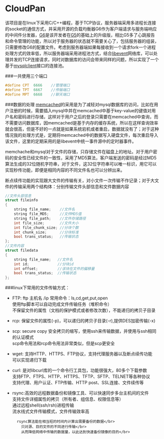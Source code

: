 # CloudPan
该项目是在linux下采用C/C++编程，基于TCP协议，服务器端采用多进程长连接的socket的通信方式，并采用开源的负载均衡器G6作为客户端请求与服务端响应的中间件分发器，[G6](http://www.oschina.net/p/G6)是该开发者在[G5](http://www.oschina.net/p/g5)的基础上的升级版，相比G5多了心跳报告和命令管理的功能，所以对于服务器的状态就不需要关心了，包括服务器的组装，只需要修改G6的配置文件。考虑到服务器端如果每接收到一个请求fork一个进程处理方式的效率低，所以服务器端采用进程池方式，结合[libevent](http://libevent.org/)网络库，可以处理并发的TCP连接请求，同时对数据库的访问会带来同样的问题，所以实现了一个基于[mysqlclient](https://pypi.python.org/pypi/mysqlclient)接口的连接池。

###一共使用三个端口
```c++
#define CPT  6666    //管理端口
#define TPT  6667    //传输端口
#define MPT  6668    //聊天端口
```
###数据的处理
[memcached](http://php.net/manual/zh/book.memcached.php)的采用是为了减轻对mysql数据库的访问，比如在用户注册的时候，需要插入mysql中并在memcached中基于key-value的键值对用户名和密码进行存储，这样对于用户之后的登录只需要在memcached中查询，而不需要访问数据库，因memcached是基于内存的缓存系统，所以在这样查询效率就会很高，但是不好的一点就是如果系统宕机或者重启，数据就没有了；对于这种情况我的处理方式是，定期将memcached中的数据写入硬盘文件，每次重启导入该文件，这里的定期采用的是libevent中统一事件源中的定时器事件。

memchache和mysql对于文件的存储，只存储文件在磁盘上的地址。对于用户密码的安全性已经文件的一致性，采用了MD5算法，客户端发送的密码是经过MD5算法生成的32位随机字符串，对于文件，这32位字符串可以唯一标识，用它可以实现秒传功能，即便是相同内容的不同文件名也可以分辨出来。

断点续传功能的实现跟大文件的传输有关，对小文件一次传输不作记录；对于大文件的传输采用两个结构体：分别传输文件头部信息和文件数据内容
```c++
//文件头部信息
struct fileinfo
{
    string file_name;    //文件名
    string file_MD5;     //文件MD5值
    string file_path;    //文件存储路径
    int file_size;       //文件大小
    int file_chunk_size; //分块个数
    int chunk_size;      //分块标准
    bool trans_status;   //传输状态
};
//文件内容
struct filedata
{
    string file_name;   //文件名 
    int id;             //分块id
    int offset;         //该块在文件的偏移量
    bool trans_status;  //传输状态
};
```

###linux下常用的文件传输方式：
- FTP: ftp 主机名 /ip   常用命令：ls,cd,get,put,open</br>
    	 使用ftp脚本可以自动完成文件传输任务（堆积命令）</br>
         不保留文件的属性（文档的保护模式或者修改次数），不能递归的拷贝子目录</br>

- rcp:
    	 保留文件的属性(-p)，可以递归的拷贝子目录(-r),提供DES加密传输(-x)</br>

- scp: secure copy
     	 安全拷贝的缩写，使用ssh来传输数据，并使用与ssh相同的认证模式</br>
     	 scp命令用法和rcp命令用法非常类似，但是scp更安全</br>

- wget: 支持HTTP、HTTPS、FTP协议，支持代理服务器以及断点续传功能</br>
    	  可以实现递归下载</br>

- curl: 是对libcurl库的一个命令行工具包，功能很强大，80多个下载参数</br>
    	  支持FTP、FTPS、HTTP、HTTPS、TFTP、SFTP、TELNET等各种协议</br>
    	  支持代理、用户认证、FTP传输、HTTP post、SSL连接、文件续传等</br>

- rsync:高效的远程数据备份和镜像工具、可以快速同步多台主机间的文件</br>
    	  支持文件详细属性的拷贝（所有者、组信息、权限信息等）</br>
    	  通过远程shell(ssh/rsh)进程传输</br>
    	  流水线式文件传输模式，文件传输效率高</br>
    	  
        rsync算法能在相当短的时间内计算出需要备份的数据</br>
    	  只对源、目的文件的不同进行传输</br>
    	  从而降低网络中传输的数据量，以此达到快速备份镜像的目的</br>

